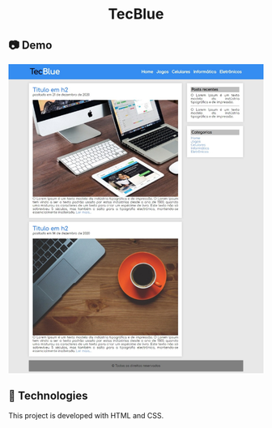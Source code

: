 <div align="center">

  # TecBlue

</div>

## 📷 Demo
<div align="center">
  <img src=".github/demo.jpeg" alt="TecBlue">
</div>

## 🚀 Technologies
This project is developed with HTML and CSS.
